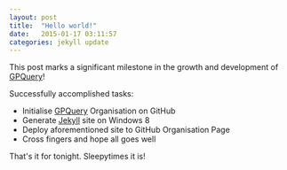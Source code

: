 ```yaml
---
layout: post
title:  "Hello world!"
date:   2015-01-17 03:11:57
categories: jekyll update
---
```


This post marks a significant milestone in the growth and development of [GPQuery][gpq]!

Successfully accomplished tasks:

  - Initialise [GPQuery][gpq] Organisation on GitHub
  - Generate [Jekyll][jekyll] site on Windows 8
  - Deploy aforementioned site to GitHub Organisation Page
  - Cross fingers and hope all goes well

That's it for tonight.  Sleepytimes it is!

[jekyll]:      http://jekyllrb.com
[gpq]:         https://github.com/gpquery